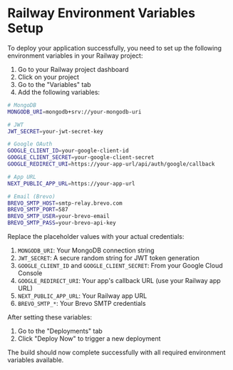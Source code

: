 # Railway Environment Variables Setup

To deploy your application successfully, you need to set up the following environment variables in your Railway project:

1. Go to your Railway project dashboard
2. Click on your project
3. Go to the "Variables" tab
4. Add the following variables:

```bash
# MongoDB
MONGODB_URI=mongodb+srv://your-mongodb-uri

# JWT
JWT_SECRET=your-jwt-secret-key

# Google OAuth
GOOGLE_CLIENT_ID=your-google-client-id
GOOGLE_CLIENT_SECRET=your-google-client-secret
GOOGLE_REDIRECT_URI=https://your-app-url/api/auth/google/callback

# App URL
NEXT_PUBLIC_APP_URL=https://your-app-url

# Email (Brevo)
BREVO_SMTP_HOST=smtp-relay.brevo.com
BREVO_SMTP_PORT=587
BREVO_SMTP_USER=your-brevo-email
BREVO_SMTP_PASS=your-brevo-api-key
```

Replace the placeholder values with your actual credentials:

1. `MONGODB_URI`: Your MongoDB connection string
2. `JWT_SECRET`: A secure random string for JWT token generation
3. `GOOGLE_CLIENT_ID` and `GOOGLE_CLIENT_SECRET`: From your Google Cloud Console
4. `GOOGLE_REDIRECT_URI`: Your app's callback URL (use your Railway app URL)
5. `NEXT_PUBLIC_APP_URL`: Your Railway app URL
6. `BREVO_SMTP_*`: Your Brevo SMTP credentials

After setting these variables:
1. Go to the "Deployments" tab
2. Click "Deploy Now" to trigger a new deployment

The build should now complete successfully with all required environment variables available. 